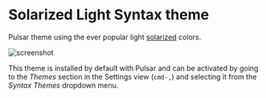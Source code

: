 # Solarized Light Syntax theme

Pulsar theme using the ever popular light [solarized](http://ethanschoonover.com/solarized) colors.

<img alt="screenshot" src="https://cloud.githubusercontent.com/assets/378023/12602186/87edab3e-c4ea-11e5-8f4a-4b7defda283b.png" srcset="https://cloud.githubusercontent.com/assets/378023/12602177/78d568da-c4ea-11e5-836d-e922ca5c850a.png 2x">

This theme is installed by default with Pulsar and can be activated by going to
the _Themes_ section in the Settings view (`cmd-,`) and selecting it from the
_Syntax Themes_ dropdown menu.
